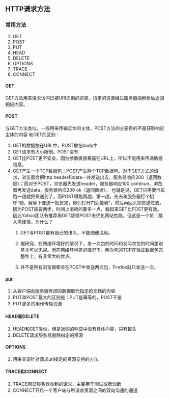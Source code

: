 ## HTTP请求方法

### 常用方法
1. GET
2. POST
3. PUT
4. HEAD
5. DELETE
6. OPTIONS
7. TRACE
8. CONNECT
   
#### GET
GET方法用来请求访问已被URI识别的资源，指定的资源经过服务器端解析后返回相应内容。

#### POST
与GET方法类似，一般用来传输实体的主体，POST方法的主要目的不是获取响应主体的内容
和GET的区别：
1. GET的数据放在URL中，POST放在body中
2. GET请求有大小限制，POST没有
3. GET比POST更不安全，因为参数直接暴露在URL上，所以不能用来传递敏感信息。
4. GET产生一个TCP数据包；POST产生两个TCP数据包。对于GET方式的请求，浏览器会把http header和data一并发送出去，服务器响应200（返回数据）；而对于POST，浏览器先发送header，服务器响应100 continue，浏览器再发送data，服务器响应200 ok（返回数据）。
也就是说，GET只需要汽车跑一趟就把货送到了，而POST得跑两趟，第一趟，先去和服务器打个招呼“嗨，我等下要送一批货来，你们打开门迎接我”，然后再回头把货送过去。因为POST需要两步，时间上消耗的要多一点，看起来GET比POST更有效。因此Yahoo团队有推荐用GET替换POST来优化网站性能。但这是一个坑！跳入需谨慎。为什么？
   1. GET与POST都有自己的语义，不能随便混用。

   2. 据研究，在网络环境好的情况下，发一次包的时间和发两次包的时间差别基本可以无视。而在网络环境差的情况下，两次包的TCP在验证数据包完整性上，有非常大的优点。

   3. 并不是所有浏览器都会在POST中发送两次包，Firefox就只发送一次。

#### put
1. 从客户端向服务器传颂的数据取代指定的文档的内容
2. PUT和POST最大的区别是：PUT是幂等的，POST不是
3. PUT更多的用作传输资源

#### HEAD和DELETE
1. HEAD和GET类似，但是返回的响应中没有具体内容，只有报头
2. DELETE请求服务器删除指定的资源
   
#### OPTIONS
1. 用来查询针对请求uri指定的资源支持的方法
   
#### TRACE和CONNECT
1. TRACE回显服务器收到的请求，主要用于测试或者诊断
2. CONNECT开启一个客户端与所请求资源之间的双向沟通的通道